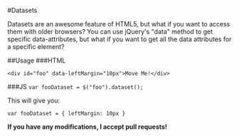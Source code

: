 #Datasets


Datasets are an awesome feature of HTML5, but what if you want to access them with older browsers? You can use jQuery's "data" method to get specific data-attributes, but what if you want to get all the data attributes for a specific element?

##Usage
###HTML

`<div id="foo" data-leftMargin="10px">Move Me!</div>`

###JS
`var fooDataset = $("foo").dataset();`

This will give you:

`var fooDataset = {
leftMargin: 10px }`

**If you have any modifications, I accept pull requests!**